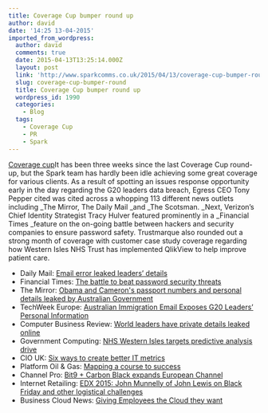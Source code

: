 ```yaml
---
title: Coverage Cup bumper round up
author: david
date: '14:25 13-04-2015'
imported_from_wordpress:
  author: david
  comments: true
  date: 2015-04-13T13:25:14.000Z
  layout: post
  link: 'http://www.sparkcomms.co.uk/2015/04/13/coverage-cup-bumper-round/'
  slug: coverage-cup-bumper-round
  title: Coverage Cup bumper round up
  wordpress_id: 1990
  categories:
    - Blog
  tags:
    - Coverage Cup
    - PR
    - Spark
---
```


[Coverage cup](Coverage-cup-167x300.jpg)It has been three weeks since the last Coverage Cup round-up, but the Spark team has hardly been idle achieving some great coverage for various clients. As a result of spotting an issues response opportunity early in the day regarding the G20 leaders data breach, Egress CEO Tony Pepper cited was cited across a whopping 113 different news outlets including _The Mirror, The Daily Mail _and _The Scotsman. _Next, Verizon’s Chief Identity Strategist Tracy Hulver featured prominently in a _Financial Times _feature on the on-going battle between hackers and security companies to ensure password safety. Trustmarque also rounded out a strong month of coverage with customer case study coverage regarding how Western Isles NHS Trust has implemented QlikView to help improve patient care. 

  * Daily Mail: [Email error leaked leaders’ details](http://www.dailymail.co.uk/wires/pa/article-3017758/Email-error-leaked-leaders-details.html)
  * Financial Times: [The battle to beat password security threats](http://www.ft.com/cms/s/0/2beafd40-c0d7-11e4-876d-00144feab7de.html#axzz3XBVsKQff)
  * The Mirror: [Obama and Cameron's passport numbers and personal details leaked by Australian Government](http://www.mirror.co.uk/news/world-news/obama-camerons-passport-numbers-personal-5428510)
  * TechWeek Europe: [Australian Immigration Email Exposes G20 Leaders’ Personal Information](http://www.techweekeurope.co.uk/e-regulation/g20-leaders-australia-government-165418)
  * Computer Business Review: [World leaders have private details leaked online](http://www.cbronline.com/news/cybersecurity/data/world-leaders-have-private-details-leaked-online-4543231)
  * Government Computing: [NHS Western Isles targets predictive analysis drive](http://business-applications.governmentcomputing.com/news/nhs-western-isles-targets-predictive-analysis-dashboard-focus-4546385)
  * CIO UK: [Six ways to create better IT metrics](http://www.cio.co.uk/insight/strategy/six-ways-create-better-it-metrics-3605326/)
  * Platform Oil & Gas: [Mapping a course to success](http://www.platform-oilandgas.com/180/page8_large.html)
  * Channel Pro: [Bit9 + Carbon Black expands European Channel](http://www.channelpro.co.uk/news/9064/bit9-carbon-black-expands-european-channel)
  * Internet Retailing: [EDX 2015: John Munnelly of John Lewis on Black Friday and other logistical challenges](http://internetretailing.net/2015/03/edx-2015-john-munnelly-of-john-lewis-on-black-friday-and-other-key-logistics-challenges/)
  * Business Cloud News: [Giving Employees the Cloud they want](http://www.businesscloudnews.com/2015/04/10/giving-employees-the-cloud-that-they-want/)
